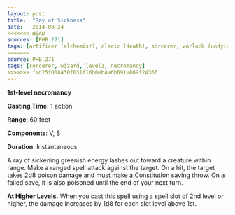 ```yaml
---
layout: post
title:  "Ray of Sickness"
date:   2014-08-24
<<<<<<< HEAD
sources: [PHB.271]
tags: [artificer (alchemist), cleric (death), sorcerer, warlock (undying), wizard, level1, necromancy]
=======
source: PHB.271
tags: [sorcerer, wizard, level1, necromancy]
>>>>>>> fad25f008430f031f16b0eb4a6b691e869f24366
---
```


**1st-level necromancy**

**Casting Time**: 1 action

**Range**: 60 feet

**Components**: V, S

**Duration**: Instantaneous

A ray of sickening greenish energy lashes out toward a creature within range. Make a ranged spell attack against the target. On a hit, the target takes 2d8 poison damage and must make a Constitution saving throw. On a failed save, it is also poisoned until the end of your next turn.

**At Higher Levels.** When you cast this spell using a spell slot of 2nd level or higher, the damage increases by 1d8 for each slot level above 1st.

